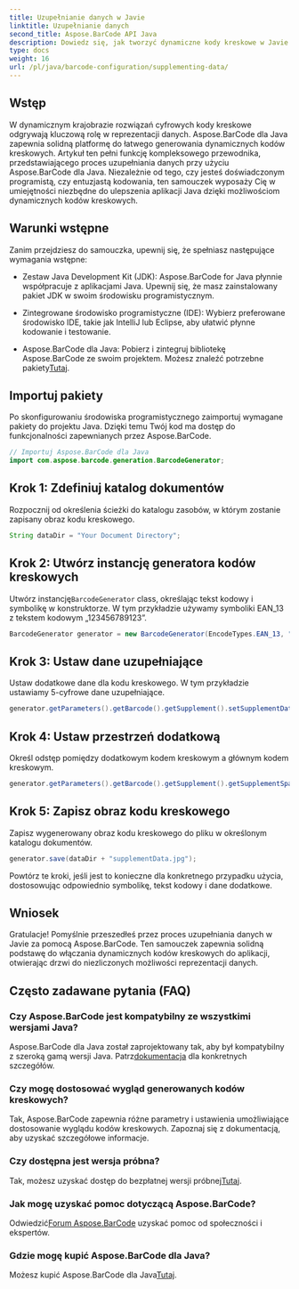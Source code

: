 ```yaml
---
title: Uzupełnianie danych w Javie
linktitle: Uzupełnianie danych
second_title: Aspose.BarCode API Java
description: Dowiedz się, jak tworzyć dynamiczne kody kreskowe w Javie przy użyciu Aspose.BarCode. Przewodnik krok po kroku dotyczący uzupełniania danych o symbolikę EAN_13.
type: docs
weight: 16
url: /pl/java/barcode-configuration/supplementing-data/
---
```


## Wstęp

W dynamicznym krajobrazie rozwiązań cyfrowych kody kreskowe odgrywają kluczową rolę w reprezentacji danych. Aspose.BarCode dla Java zapewnia solidną platformę do łatwego generowania dynamicznych kodów kreskowych. Artykuł ten pełni funkcję kompleksowego przewodnika, przedstawiającego proces uzupełniania danych przy użyciu Aspose.BarCode dla Java. Niezależnie od tego, czy jesteś doświadczonym programistą, czy entuzjastą kodowania, ten samouczek wyposaży Cię w umiejętności niezbędne do ulepszenia aplikacji Java dzięki możliwościom dynamicznych kodów kreskowych.

## Warunki wstępne

Zanim przejdziesz do samouczka, upewnij się, że spełniasz następujące wymagania wstępne:

- Zestaw Java Development Kit (JDK): Aspose.BarCode for Java płynnie współpracuje z aplikacjami Java. Upewnij się, że masz zainstalowany pakiet JDK w swoim środowisku programistycznym.

- Zintegrowane środowisko programistyczne (IDE): Wybierz preferowane środowisko IDE, takie jak IntelliJ lub Eclipse, aby ułatwić płynne kodowanie i testowanie.

- Aspose.BarCode dla Java: Pobierz i zintegruj bibliotekę Aspose.BarCode ze swoim projektem. Możesz znaleźć potrzebne pakiety[Tutaj](https://releases.aspose.com/barcode/java/).

## Importuj pakiety

Po skonfigurowaniu środowiska programistycznego zaimportuj wymagane pakiety do projektu Java. Dzięki temu Twój kod ma dostęp do funkcjonalności zapewnianych przez Aspose.BarCode.

```java
// Importuj Aspose.BarCode dla Java
import com.aspose.barcode.generation.BarcodeGenerator;
```

## Krok 1: Zdefiniuj katalog dokumentów

Rozpocznij od określenia ścieżki do katalogu zasobów, w którym zostanie zapisany obraz kodu kreskowego.

```java
String dataDir = "Your Document Directory";
```

## Krok 2: Utwórz instancję generatora kodów kreskowych

 Utwórz instancję`BarcodeGenerator` class, określając tekst kodowy i symbolikę w konstruktorze. W tym przykładzie używamy symboliki EAN_13 z tekstem kodowym „123456789123”.

```java
BarcodeGenerator generator = new BarcodeGenerator(EncodeTypes.EAN_13, "123456789123");
```

## Krok 3: Ustaw dane uzupełniające

Ustaw dodatkowe dane dla kodu kreskowego. W tym przykładzie ustawiamy 5-cyfrowe dane uzupełniające.

```java
generator.getParameters().getBarcode().getSupplement().setSupplementData("12345");
```

## Krok 4: Ustaw przestrzeń dodatkową

Określ odstęp pomiędzy dodatkowym kodem kreskowym a głównym kodem kreskowym.

```java
generator.getParameters().getBarcode().getSupplement().getSupplementSpace().setPoint(2.0f);
```

## Krok 5: Zapisz obraz kodu kreskowego

Zapisz wygenerowany obraz kodu kreskowego do pliku w określonym katalogu dokumentów.

```java
generator.save(dataDir + "supplementData.jpg");
```

Powtórz te kroki, jeśli jest to konieczne dla konkretnego przypadku użycia, dostosowując odpowiednio symbolikę, tekst kodowy i dane dodatkowe.

## Wniosek

Gratulacje! Pomyślnie przeszedłeś przez proces uzupełniania danych w Javie za pomocą Aspose.BarCode. Ten samouczek zapewnia solidną podstawę do włączania dynamicznych kodów kreskowych do aplikacji, otwierając drzwi do niezliczonych możliwości reprezentacji danych.

## Często zadawane pytania (FAQ)

### Czy Aspose.BarCode jest kompatybilny ze wszystkimi wersjami Java?
 Aspose.BarCode dla Java został zaprojektowany tak, aby był kompatybilny z szeroką gamą wersji Java. Patrz[dokumentacja](https://reference.aspose.com/barcode/java/) dla konkretnych szczegółów.

### Czy mogę dostosować wygląd generowanych kodów kreskowych?
Tak, Aspose.BarCode zapewnia różne parametry i ustawienia umożliwiające dostosowanie wyglądu kodów kreskowych. Zapoznaj się z dokumentacją, aby uzyskać szczegółowe informacje.

### Czy dostępna jest wersja próbna?
Tak, możesz uzyskać dostęp do bezpłatnej wersji próbnej[Tutaj](https://releases.aspose.com/).

### Jak mogę uzyskać pomoc dotyczącą Aspose.BarCode?
 Odwiedzić[Forum Aspose.BarCode](https://forum.aspose.com/c/barcode/13) uzyskać pomoc od społeczności i ekspertów.

### Gdzie mogę kupić Aspose.BarCode dla Java?
 Możesz kupić Aspose.BarCode dla Java[Tutaj](https://purchase.aspose.com/buy).



